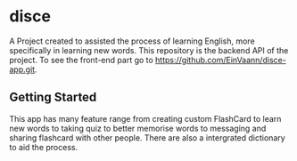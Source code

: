 # disce

A Project created to assisted the process of learning English, more specifically in learning new words.
This repository is the backend API of the project. To see the front-end part go to https://github.com/EinVaann/disce-app.git.

## Getting Started

This app has many feature range from creating custom FlashCard to learn new words to taking quiz to better memorise words to messaging and sharing flashcard with other people.
There are also a intergrated dictionary to aid the process.

